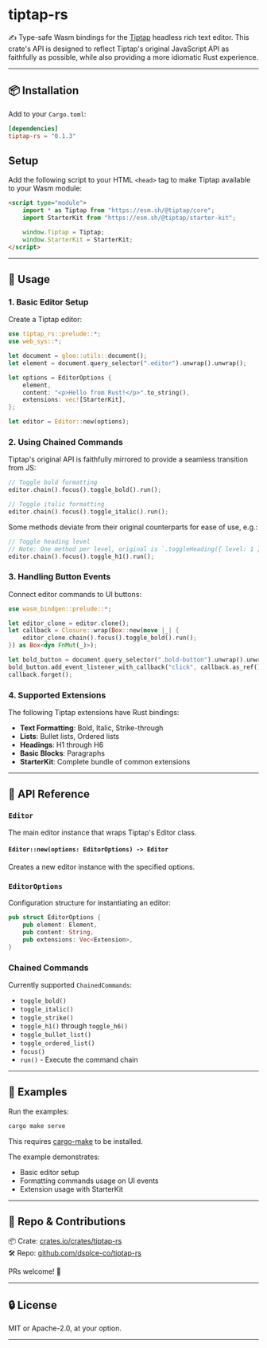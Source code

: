 # tiptap-rs

✍️ Type-safe Wasm bindings for the [Tiptap](https://tiptap.dev/) headless rich text editor. This crate's API is designed to reflect Tiptap's original JavaScript API as faithfully as possible, while also providing a more idiomatic Rust experience.

---

## 📦 Installation

Add to your `Cargo.toml`:

```toml
[dependencies]
tiptap-rs = "0.1.3"
```

## Setup

Add the following script to your HTML `<head>` tag to make Tiptap available to your Wasm module:

```html
<script type="module">
    import * as Tiptap from "https://esm.sh/@tiptap/core";
    import StarterKit from "https://esm.sh/@tiptap/starter-kit";

    window.Tiptap = Tiptap;
    window.StarterKit = StarterKit;
</script>
```

---

## 🧪 Usage

### 1. Basic Editor Setup

Create a Tiptap editor:

```rust
use tiptap_rs::prelude::*;
use web_sys::*;

let document = gloo::utils::document();
let element = document.query_selector(".editor").unwrap().unwrap();

let options = EditorOptions {
    element,
    content: "<p>Hello from Rust!</p>".to_string(),
    extensions: vec![StarterKit],
};

let editor = Editor::new(options);
```

### 2. Using Chained Commands

Tiptap's original API is faithfully mirrored to provide a seamless transition from JS:

```rust
// Toggle bold formatting
editor.chain().focus().toggle_bold().run();

// Toggle italic formatting
editor.chain().focus().toggle_italic().run();
```

Some methods deviate from their original counterparts for ease of use, e.g.:

```rust
// Toggle heading level
// Note: One method per level, original is `.toggleHeading({ level: 1 })`
editor.chain().focus().toggle_h1().run();
```

### 3. Handling Button Events

Connect editor commands to UI buttons:

```rust
use wasm_bindgen::prelude::*;

let editor_clone = editor.clone();
let callback = Closure::wrap(Box::new(move |_| {
    editor_clone.chain().focus().toggle_bold().run();
}) as Box<dyn FnMut(_)>);

let bold_button = document.query_selector(".bold-button").unwrap().unwrap();
bold_button.add_event_listener_with_callback("click", callback.as_ref().unchecked_ref()).unwrap();
callback.forget();
```

### 4. Supported Extensions

The following Tiptap extensions have Rust bindings:

- **Text Formatting**: Bold, Italic, Strike-through
- **Lists**: Bullet lists, Ordered lists
- **Headings**: H1 through H6
- **Basic Blocks**: Paragraphs
- **StarterKit**: Complete bundle of common extensions

---

## 📐 API Reference

### `Editor`

The main editor instance that wraps Tiptap's Editor class.

#### `Editor::new(options: EditorOptions) -> Editor`

Creates a new editor instance with the specified options.

### `EditorOptions`

Configuration structure for instantiating an editor:

```rust
pub struct EditorOptions {
    pub element: Element,
    pub content: String,
    pub extensions: Vec<Extension>,
}
```

### Chained Commands

Currently supported `ChainedCommands`:

- `toggle_bold()`
- `toggle_italic()`
- `toggle_strike()`
- `toggle_h1()` through `toggle_h6()`
- `toggle_bullet_list()`
- `toggle_ordered_list()`
- `focus()`
- `run()` - Execute the command chain

---

## 🚀 Examples

Run the examples:

```bash
cargo make serve
```

This requires [cargo-make](https://crates.io/crates/cargo-make) to be installed.

The example demonstrates:
- Basic editor setup
- Formatting commands usage on UI events
- Extension usage with StarterKit

---

## 📁 Repo & Contributions

📦 Crate: [crates.io/crates/tiptap-rs](https://crates.io/crates/tiptap-rs)<br>
🛠️ Repo: [github.com/dsplce-co/tiptap-rs](https://github.com/dsplce-co/tiptap-rs)

PRs welcome! 🖤

---

## 🔒 License

MIT or Apache-2.0, at your option.

---
